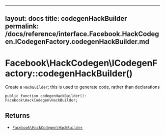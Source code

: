 
***

layout: docs
title: codegenHackBuilder
permalink: /docs/reference/interface.Facebook.HackCodegen.ICodegenFactory.codegenHackBuilder.md
---







# Facebook\\HackCodegen\\ICodegenFactory::codegenHackBuilder()




Create a ` HackBuilder `; this is used to generate code, rather than
declarations




``` Hack
public function codegenHackBuilder(): Facebook\HackCodegen\HackBuilder;
```




## Returns




+ [` Facebook\HackCodegen\HackBuilder `](<class.Facebook.HackCodegen.HackBuilder.md>)